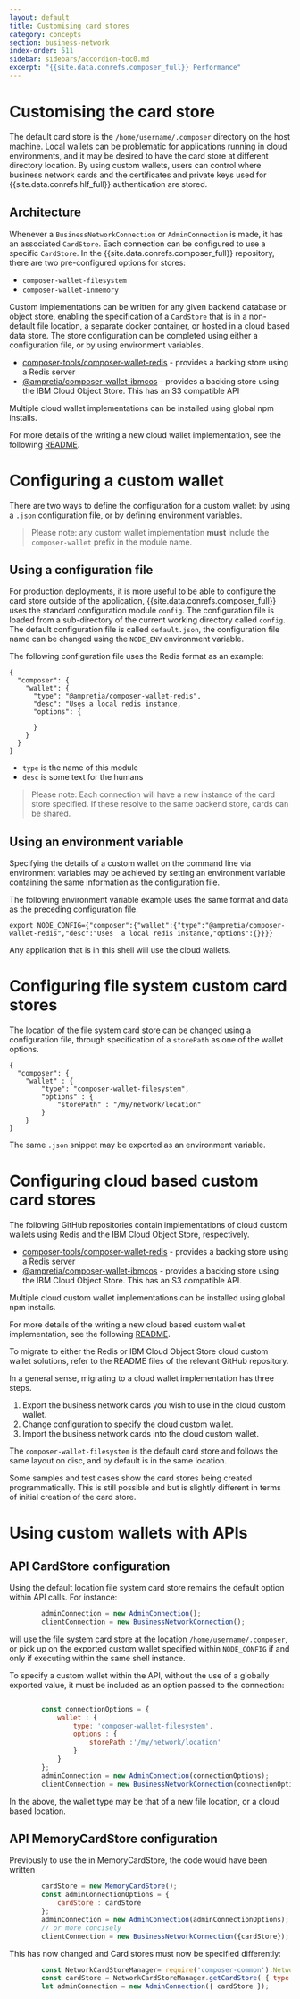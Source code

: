 ```yaml
---
layout: default
title: Customising card stores
category: concepts
section: business-network
index-order: 511
sidebar: sidebars/accordion-toc0.md
excerpt: "{{site.data.conrefs.composer_full}} Performance"
---
```


# Customising the card store

The default card store is the `/home/username/.composer` directory on the host machine. Local wallets can be problematic for applications running in cloud environments, and it may be desired to have the card store at different directory location. By using custom wallets, users can control where business network cards and the certificates and private keys used for {{site.data.conrefs.hlf_full}} authentication are stored.

## Architecture

Whenever a `BusinessNetworkConnection` or `AdminConnection` is made, it has an associated `CardStore`. Each connection can be configured to use a specific `CardStore`. In the {{site.data.conrefs.composer_full}} repository, there are two pre-configured options for stores:

- `composer-wallet-filesystem`
- `composer-wallet-inmemory`

Custom implementations can be written for any given backend database or object store, enabling the specification of a `CardStore` that is in a non-default file location, a separate docker container, or hosted in a cloud based data store. The store configuration can be completed using either a configuration file, or by using environment variables.

- [composer-tools/composer-wallet-redis](https://github.com/hyperledger/composer-tools/tree/master/packages/composer-wallet-redis)   - provides a backing store using a Redis server
- [@ampretia/composer-wallet-ibmcos](https://github.com/ampretia/composer-wallet-ibmcos)  - provides a backing store using the IBM Cloud Object Store. This has an S3 compatible API

Multiple cloud wallet implementations can be installed using global npm installs.

For more details of the writing a new cloud wallet implementation, see the following [README](https://github.com/hyperledger/composer-tools/tree/master/packages/composer-wallet-redis).

# Configuring a custom wallet

There are two ways to define the configuration for a custom wallet: by using a `.json` configuration file, or by defining environment variables.

>Please note: any custom wallet implementation **must** include the `composer-wallet` prefix in the module name.

## Using a configuration file

For production deployments, it is more useful to be able to configure the card store outside of the application,
{{site.data.conrefs.composer_full}} uses the standard configuration module `config`. The configuration file is loaded from a sub-directory of the current working directory called `config`.  The default configuration file is called `default.json`, the configuration file name can be changed using the `NODE_ENV` environment variable.

The following configuration file uses the Redis format as an example:

```
{
  "composer": {
    "wallet": {
      "type": "@ampretia/composer-wallet-redis",
      "desc": "Uses a local redis instance,
      "options": {

      }
    }
  }
}
```

- `type` is the name of this module
- `desc` is some text for the humans

> Please note: Each connection will have a new instance of the card store specified. If these resolve to the same backend store, cards can be shared.

## Using an environment variable

Specifying the details of a custom wallet on the command line via environment variables may be achieved by setting an environment variable containing the same information as the configuration file.

The following environment variable example uses the same format and data as the preceding configuration file.

```
export NODE_CONFIG={"composer":{"wallet":{"type":"@ampretia/composer-wallet-redis","desc":"Uses  a local redis instance,"options":{}}}}
```

Any application that is in this shell will use the cloud wallets.

# Configuring file system custom card stores

The location of the file system card store can be changed using a configuration file, through specification of a `storePath` as one of the wallet options.

```
{
  "composer": {
    "wallet" : {
        "type": "composer-wallet-filesystem",
        "options" : {
            "storePath" : "/my/network/location"
        }
    }
}
```

The same `.json` snippet may be exported as an environment variable.

# Configuring cloud based custom card stores

The following GitHub repositories contain implementations of cloud custom wallets using Redis and the IBM Cloud Object Store, respectively.

- [composer-tools/composer-wallet-redis](https://github.com/ampretia/composer-wallet-redis) - provides a backing store using a Redis server
- [@ampretia/composer-wallet-ibmcos](https://github.com/ampretia/composer-wallet-ibmcos) - provides a backing store using the IBM Cloud Object Store. This has an S3 compatible API.

Multiple cloud custom wallet implementations can be installed using global npm installs.

For more details of the writing a new cloud based custom wallet implementation, see the following [README](https://github.com/hyperledger/composer-tools/tree/master/packages/composer-wallet-redis).

To migrate to either the Redis or IBM Cloud Object Store cloud custom wallet solutions, refer to the README files of the relevant GitHub repository.

In a general sense, migrating to a cloud wallet implementation has three steps.

1. Export the business network cards you wish to use in the cloud custom wallet.
2. Change configuration to specify the cloud custom wallet.
3. Import the business network cards into the cloud custom wallet.

The `composer-wallet-filesystem` is the default card store and follows the same layout on disc, and by default is in the same location.

Some samples and test cases show the card stores being created programmatically. This is still possible and but is slightly different in terms of initial creation of the card store.

# Using custom wallets with APIs

## API CardStore configuration

Using the default location file system card store remains the default option within API calls. For instance:

```javascript
        adminConnection = new AdminConnection();
        clientConnection = new BusinessNetworkConnection();
```
will use the file system card store at the location `/home/username/.composer`, or pick up on the exported custom wallet specified within `NODE_CONFIG` if and only if executing within the same shell instance.

To specify a custom wallet within the API, without the use of a globally exported value, it must be included as an option passed to the connection:

```javascript

        const connectionOptions = {
            wallet : {
                type: 'composer-wallet-filesystem',
                options : {
                    storePath :'/my/network/location'
                }
            }
        };
        adminConnection = new AdminConnection(connectionOptions);
        clientConnection = new BusinessNetworkConnection(connectionOptions);
```

In the above, the wallet type may be that of a new file location, or a cloud based location.

## API MemoryCardStore configuration

Previously to use the in MemoryCardStore, the code would have been written

```javascript
        cardStore = new MemoryCardStore();
        const adminConnectionOptions = {
            cardStore : cardStore
        };
        adminConnection = new AdminConnection(adminConnectionOptions);
        // or more concisely
        clientConnection = new BusinessNetworkConnection({cardStore});
```

This has now changed and Card stores must now be specified differently:

```javascript
        const NetworkCardStoreManager= require('composer-common').NetworkCardStoreManager;
        const cardStore = NetworkCardStoreManager.getCardStore( { type: 'composer-wallet-inmemory' } );
        let adminConnection = new AdminConnection({ cardStore });
```
